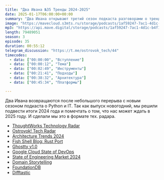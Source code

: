 ```yaml
---
title: "Два Ивана №35 Тренды 2024-2025"
date: 2025-01-17T06:00:00+00:00
summary: "Два Ивана открывают третий сезон подкаста разговорами о трендах."
image: "https://mavecloud.s3mts.ru/storage/podcasts/1af59247-7ac1-4d1c-b4f1-fd950f3daf15/images/2920b940-8280-4b8d-b899-2be1395a2ba9.jpg"
mp3: "https://api.mave.digital/storage/podcasts/1af59247-7ac1-4d1c-b4f1-fd950f3daf15/episodes/2920b940-8280-4b8d-b899-2be1395a2ba9.mp3"
length: 79489051
season: 3
episode: 35
duration: 00:55:12
telegram_discussion: "https://t.me/ostrovok_tech/44"
timecodes:
  - data: ["00:00:00", "Вступление"]
  - data: ["00:00:12", "Тема"]
  - data: ["00:02:49", "Инструменты"]
  - data: ["00:21:41", "Подходы"]
  - data: ["00:38:32", "Архитектура"]
  - data: ["00:45:34", "Платформы"]

---
```


Два Ивана возвращаются после небольшого перерыва с новым сезоном подкаста о Python и IT. Так как выпуск новогодний, мы решили подвести итоги 2024 года и помечтать о том, что нас может ждать в 2025 году. И сделали мы это в формате тех. радара.

<!-- links -->

- [ThoughtWorks Technology Radar](https://www.thoughtworks.com/radar)
- [Ostrovok! Tech Radar](https://ostrovok.tech/radar/)
- [Architecture Trends 2024](https://www.infoq.com/articles/architecture-trends-2024/)
- [Fish Shell Blog: Rust Port](https://fishshell.com/blog/rustport/)
- [Ghostty v1.0](https://mitchellh.com/writing/ghostty-1-0-reflection)
- [Google Cloud State of DevOps](https://cloud.google.com/devops/state-of-devops?hl=en)
- [State of Engineering Market 2024](https://newsletter.pragmaticengineer.com/p/state-of-eng-market-2024)
- [Domain Storytelling](https://domainstorytelling.org/)
- [FoundationDB](https://www.foundationdb.org/)
- [Difftastic](https://difftastic.wilfred.me.uk/)

